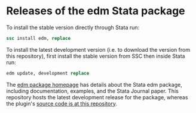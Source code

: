 # Releases of the edm Stata package 

To install the stable version directly through Stata run:

```stata
ssc install edm, replace
```

To install the latest development version (i.e. to download the version from this repository), first install the stable version from SSC then inside Stata run:

```stata
edm update, development replace
```

The [edm package homepage](https://jinjingli.github.io/edm/) has details about the Stata edm package, including documentation, examples, and the Stata Journal paper.
This repository hosts the latest development release for the package, whereas the plugin's [source code is at this repository](https://github.com/EDM-Developers/EDM).
